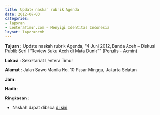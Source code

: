 ```yaml
---
title: Update naskah rubrik Agenda
date: 2012-06-03
categories:
- laporan
- LenteraTimur.com – Menyigi Identitas Indonesia
layout: laporancmb
---
```



**Tujuan** : Update naskah rubrik Agenda, "4 Juni 2012, Banda Aceh – Diskusi Publik Seri I “Review Buku Aceh di Mata Dunia”" (Penulis - Admin)

**Lokasi** : Sekretariat Lentera Timur 

**Alamat** : Jalan Sawo Manila No. 10 Pasar Minggu, Jakarta Selatan

**Jam** : 

**Hadir** :  


**Ringkasan** : 
* Naskah dapat dibaca [di sini](http://www.lenteratimur.com/4-juni-2012-banda-aceh-%E2%80%93-diskusi-publik-seri-i-%E2%80%9Creview-buku-aceh-di-mata-dunia%E2%80%9D/)
